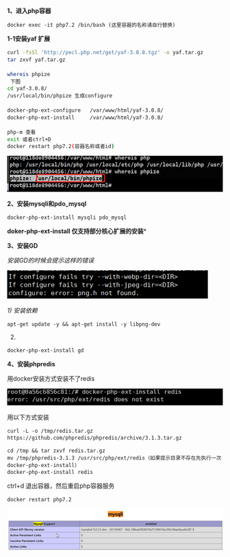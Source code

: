 **1、进入php容器**



```
docker exec -it php7.2 /bin/bash (这里容器的名称请自行替换)
```

**1-1安装yaf 扩展**

```bash
curl -fsSl 'http://pecl.php.net/get/yaf-3.0.8.tgz' -o yaf.tar.gz
tar zxvf yaf.tar.gz

whereis phpize 
 下图
cd yaf-3.0.8/
/usr/local/bin/phpize 生成configure

docker-php-ext-configure   /var/www/html/yaf-3.0.8/
docker-php-ext-install     /var/www/html/yaf-3.0.8/

php-m 查看
exit 或者ctrl+D 
docker restart php7.2(容器名称或者id)
```
<img src="./img/kuozhan3.png">

**2、安装mysqli和pdo_mysql**



```
docker-php-ext-install mysqli pdo_mysql
```

 **doker-php-ext-install 仅支持部分核心扩展的安装***



**3、安装GD**

*安装GD的时候会提示这样的错误*

<img  src="./img/kuozhan1.png">

*1) 安装依赖*



```
apt-get update -y && apt-get install -y libpng-dev
```

2)

```
docker-php-ext-install gd
```

**4、安装phpredis**



用docker安装方式安装不了redis

<img src="./img/kuozhan2.png">

用以下方式安装

```
curl -L -o /tmp/redis.tar.gz https://github.com/phpredis/phpredis/archive/3.1.3.tar.gz
```



```
cd /tmp && tar zxvf redis.tar.gz
mv /tmp/phpredis-3.1.3 /usr/src/php/ext/redis（如果提示目录不存在先执行一次docker-php-ext-install）
docker-php-ext-install redis
```



ctrl+d 退出容器，然后重启php容器服务



```
docker restart php7.2
```

<img src="./img/kuozhan.png">